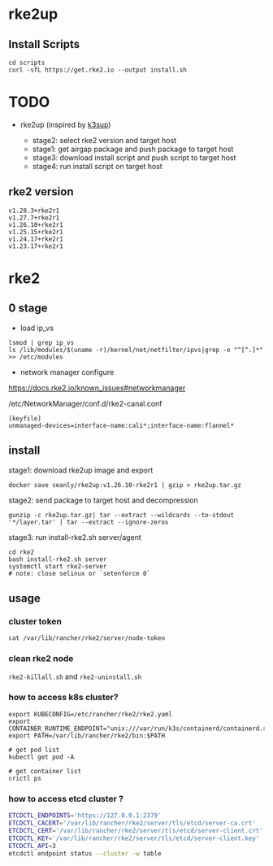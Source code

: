 # rke2up

## Install Scripts

```
cd scripts
curl -sfL https://get.rke2.io --output install.sh
```

# TODO

- rke2up (inspired by [k3sup](https://github.com/alexellis/k3sup))

    - stage2: select rke2 version and target host
    - stage1: get airgap package and push package to target host
    - stage3: download install script and push script to target host
    - stage4: run install script on target host

## rke2 version

    v1.28.3+rke2r1
    v1.27.7+rke2r1
    v1.26.10+rke2r1
    v1.25.15+rke2r1
    v1.24.17+rke2r1
    v1.23.17+rke2r1

# rke2

## 0 stage

- load ip_vs
```
lsmod | grep ip_vs
ls /lib/modules/$(uname -r)/kernel/net/netfilter/ipvs|grep -o "^[^.]*" >> /etc/modules

```

- network manager configure

https://docs.rke2.io/known_issues#networkmanager

/etc/NetworkManager/conf.d/rke2-canal.conf
```
[keyfile]
unmanaged-devices=interface-name:cali*;interface-name:flannel*
```


## install 


stage1: download rke2up image and export

```
docker save seanly/rke2up:v1.26.10-rke2r1 | gzip > rke2up.tar.gz
```

stage2: send package to target host and decompression

```
gunzip -c rke2up.tar.gz| tar --extract --wildcards --to-stdout '*/layer.tar' | tar --extract --ignore-zeros
```

stage3: run install-rke2.sh server/agent

```
cd rke2
bash install-rke2.sh server
systemctl start rke2-server
# note: close selinux or `setenforce 0`
```

## usage

### cluster token

```
cat /var/lib/rancher/rke2/server/node-token

```

### clean rke2 node

`rke2-killall.sh` and `rke2-uninstall.sh`

### how to access k8s cluster?

```
export KUBECONFIG=/etc/rancher/rke2/rke2.yaml
export CONTAINER_RUNTIME_ENDPOINT="unix:///var/run/k3s/containerd/containerd.sock"
export PATH=/var/lib/rancher/rke2/bin:$PATH

# get pod list
kubectl get pod -A

# get container list
crictl ps

```

### how to access etcd cluster ?
```bash
ETCDCTL_ENDPOINTS='https://127.0.0.1:2379' 
ETCDCTL_CACERT='/var/lib/rancher/rke2/server/tls/etcd/server-ca.crt'
ETCDCTL_CERT='/var/lib/rancher/rke2/server/tls/etcd/server-client.crt'
ETCDCTL_KEY='/var/lib/rancher/rke2/server/tls/etcd/server-client.key' 
ETCDCTL_API=3
etcdctl endpoint status --cluster -w table
```
